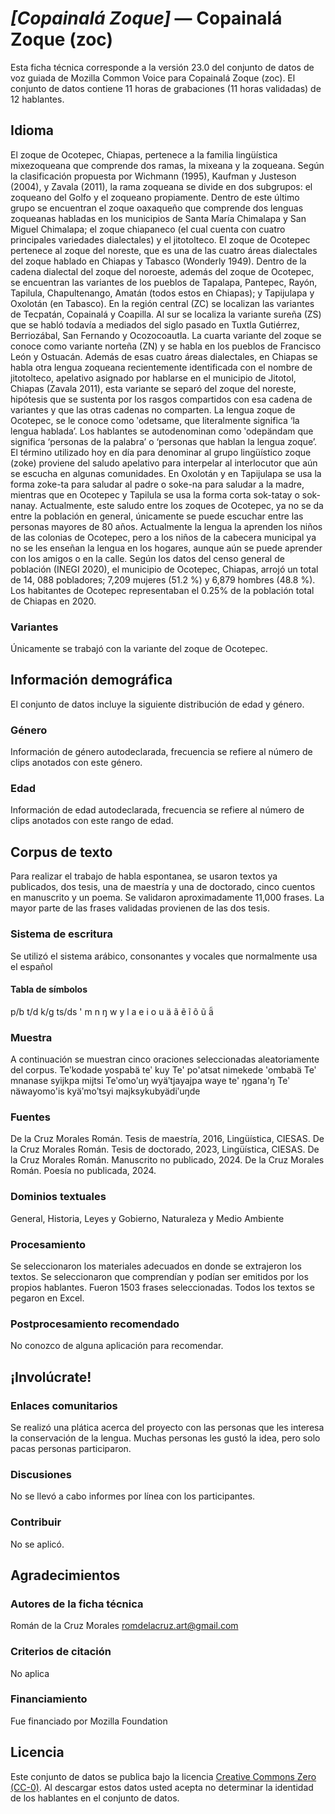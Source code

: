 # *[Copainalá Zoque]* &mdash; Copainalá Zoque (zoc)
Esta ficha técnica corresponde a la versión 23.0 del conjunto de datos de voz guiada de Mozilla Common Voice 
para Copainalá Zoque (zoc). El conjunto de datos contiene 11 horas de grabaciones (11 horas
validadas) de 12 hablantes.

## Idioma
<!-- {{LANGUAGE_DESCRIPTION}} -->
<!-- Proporcione una breve descripción (1-2 párrafos) de su idioma -->

El zoque de Ocotepec, Chiapas, pertenece a la familia lingüística mixezoqueana que comprende dos ramas, la mixeana y la zoqueana. Según la clasificación propuesta por Wichmann (1995), Kaufman y Justeson (2004), y Zavala (2011), la rama zoqueana se divide en dos subgrupos: el zoqueano del Golfo y el zoqueano propiamente. Dentro de este último grupo se encuentran el zoque oaxaqueño que comprende dos lenguas zoqueanas habladas en los municipios de Santa María Chimalapa y San Miguel Chimalapa; el zoque chiapaneco (el cual cuenta con cuatro principales variedades dialectales) y el jitotolteco.  El zoque de Ocotepec pertenece al zoque del noreste, que es una de las cuatro áreas dialectales del zoque hablado en Chiapas y Tabasco (Wonderly 1949). Dentro de la cadena dialectal del zoque del noroeste, además del zoque de Ocotepec, se encuentran las variantes de los pueblos de Tapalapa, Pantepec, Rayón, Tapilula, Chapultenango, Amatán (todos estos en Chiapas); y Tapijulapa y Oxolotán (en Tabasco). En la región central (ZC) se localizan las variantes de Tecpatán, Copainalá y Coapilla. Al sur se localiza la variante sureña (ZS) que se habló todavía a mediados del siglo pasado en Tuxtla Gutiérrez, Berriozábal, San Fernando y Ocozocoautla. La cuarta variante del zoque se conoce como variante norteña (ZN) y se habla en los pueblos de Francisco León y Ostuacán. Además de esas cuatro áreas dialectales, en Chiapas se habla otra lengua zoqueana recientemente identificada con el nombre de jitotolteco, apelativo asignado por hablarse en el municipio de Jitotol, Chiapas (Zavala 2011), esta variante se separó del zoque del noreste, hipótesis que se sustenta por los rasgos compartidos con esa cadena de variantes y que las otras cadenas no comparten. La lengua zoque de Ocotepec, se le conoce como ʹodetsame, que literalmente significa ‘la lengua hablada’. Los hablantes se autodenominan como ʹodepändam que significa ‘personas de la palabra’ o ‘personas que hablan la lengua zoque’. El término utilizado hoy en día para denominar al grupo lingüístico zoque (zoke) proviene del saludo apelativo para interpelar al interlocutor que aún se escucha en algunas comunidades. En Oxolotán y en Tapijulapa se usa la forma zoke-ta para saludar al padre o soke-na para saludar a la madre, mientras que en Ocotepec y Tapilula se usa la forma corta sok-tatay o sok-nanay. Actualmente, este saludo entre los zoques de Ocotepec, ya no se da entre la población en general, únicamente se puede escuchar entre las personas mayores de 80 años. Actualmente la lengua la aprenden los niños de las colonias de Ocotepec, pero a los niños de la cabecera municipal ya no se les enseñan la lengua en los hogares, aunque aún se puede aprender con los amigos o en la calle. Según los datos del censo general de población (INEGI 2020), el municipio de Ocotepec, Chiapas, arrojó un total de 14, 088 pobladores; 7,209 mujeres (51.2 %) y 6,879 hombres (48.8 %). Los habitantes de Ocotepec representaban el 0.25% de la población total de Chiapas en 2020.

### Variantes
<!-- {{VARIANT_DESCRIPTION}} -->
<!-- @ OPCIONAL @ -->
<!-- Describa las variantes (variantes MCV) de su idioma -->

Únicamente se trabajó con la variante del zoque de Ocotepec. 

## Información demográfica
<!-- puede obtener gran parte de la información en esta sección desde https://analyzer.cv-toolbox.web.tr/browse -->
El conjunto de datos incluye la siguiente distribución de edad y género.

### Género
<!-- {{GENDER_TABLE}} -->
<!-- @ GENERADO AUTOMÁTICAMENTE @ -->
<!-- | Género              | Frecuencia |
|---------------------|------------|
| masculino           | ? |
| no declarado        | ? |
| femenino            | ? | -->
Información de género autodeclarada, frecuencia se refiere al número de clips anotados con este género.

### Edad
<!-- {{AGE_TABLE}} -->
<!-- @ GENERADO AUTOMÁTICAMENTE @ -->
<!-- | Rango de edad | Frecuencia |
|---------------|------------|
| adolescentes  | ? |
| veintes       | ? |
| treintas      | ? |
| cuarentas     | ? |
| cincuentas    | ? |
   ...si hay otros rangos de edad presentes en sus datos, añádalos como filas... -->
Información de edad autodeclarada, frecuencia se refiere al número de clips anotados con este rango de edad.

## Corpus de texto
<!-- {{TEXT_CORPUS_DESCRIPTION}} -->
<!-- @ OPCIONAL @ -->
<!-- Una descripción general del corpus de texto, con información como la longitud media (en caracteres y palabras) de las oraciones validadas. -->

Para realizar el trabajo de habla espontanea, se usaron textos ya publicados, dos tesis, una de maestría y una de doctorado, cinco cuentos en manuscrito y un poema. Se validaron aproximadamente 11,000 frases. La mayor parte de las frases validadas provienen de las dos tesis.

### Sistema de escritura
<!-- {{WRITING_SYSTEM_DESCRIPTION}} -->
<!-- @ OPCIONAL @ -->
<!-- Una descripción del sistema de escritura (o sistemas de escritura) utilizado en el corpus de texto -->

Se utilizó el sistema arábico, consonantes y vocales que normalmente usa el español

#### Tabla de símbolos
<!-- {{ALPHABET_TABLE}} -->
<!-- @ OPCIONAL @ -->
<!-- Si el sistema de escritura es alfabético, puede incluir aquí el alfabeto válido -->

p/b t/d k/g ts/ds ' m n ŋ w y l a e i o u ä ã ẽ ĩ õ ũ ä̃

### Muestra
<!-- {{SENTENCES_SAMPLE}} -->
A continuación se muestran cinco oraciones seleccionadas aleatoriamente del corpus.
Teʹkodade yospabä teʹ kuy Te' po'atsat nimekede 'ombabä Teʹ mnanase syijkpa mijtsi Teʹomoʹuŋ wyäʹtjayajpa waye te' ŋgana'ŋ Teʹ näwayomo'is kyäʹmoʹtsyi majksykubyädiʹuŋde

### Fuentes
<!-- {{SOURCES_LIST}} -->
<!-- @ OPCIONAL @ -->
<!-- Una lista de las fuentes de las oraciones, se puede limitar a las N principales -->

De la Cruz Morales Román. Tesis de maestría, 2016, Lingüística, CIESAS. De la Cruz Morales Román. Tesis de doctorado, 2023, Lingüística, CIESAS. De la Cruz Morales Román. Manuscrito no publicado, 2024. De la Cruz Morales Román. Poesía no publicada, 2024.

### Dominios textuales
<!-- {{TEXT_DOMAIN_DESCRIPTION}} -->
<!-- @ OPCIONAL @ -->
<!-- ¿Qué dominios textuales están representados en el corpus? -->

General, Historia, Leyes y Gobierno, Naturaleza y Medio Ambiente

### Procesamiento
<!-- {{PROCESSING_DESCRIPTION}} -->
<!-- @ OPCIONAL @ -->
<!-- Cómo se ha procesado la información textual -->

Se seleccionaron los materiales adecuados en donde se extrajeron los textos. Se seleccionaron que comprendían y podían ser emitidos por los propios hablantes. Fueron 1503 frases seleccionadas. Todos los textos se pegaron en Excel.

### Postprocesamiento recomendado
<!-- {{RECOMMENDED_POSTPROCESSING_DESCRIPTION}} -->
<!-- @ OPCIONAL @ -->
<!-- Qué debería hacerse antes de usar los datos, por ejemplo normalización de Unicode -->

No conozco de alguna aplicación para recomendar.

## ¡Involúcrate!


### Enlaces comunitarios
<!-- {{COMMUNITY_LINKS_LIST}} -->
<!-- @ OPCIONAL @ -->
<!-- Enlaces a chats / foros de la comunidad -->

Se realizó una plática acerca del proyecto con las personas que les interesa la conservación de la lengua. Muchas personas les gustó la idea, pero solo pacas personas participaron.

### Discusiones
<!-- {{DISCUSSION_LINKS_LIST}} -->
<!-- @ OPCIONAL @ -->
<!-- Puede incluirse cualquier enlace a debates, por ejemplo en Discourse, foros u otros blogs -->

No se llevó a cabo informes por línea con los participantes.

### Contribuir
<!-- {{CONTRIBUTE_LINKS_LIST}} -->
<!-- Aquí puede incluir enlaces sobre cómo contribuir al conjunto de datos -->

No se aplicó.

## Agradecimientos


### Autores de la ficha técnica
<!-- {{DATASHEET_AUTHORS_LIST}} -->
<!-- Una lista en el formato: Su Nombre <email@email.com> -->

Román de la Cruz Morales <romdelacruz.art@gmail.com>

### Criterios de citación
<!-- {{CITATION_DESCRIPTION}} -->
<!-- @ OPCIONAL @ -->
<!-- Si publicó un artículo y desea que lo citen, puede incluir el BiBTeX aquí -->

No aplica

### Financiamiento
<!-- {{FUNDING_DESCRIPTION}} -->
<!-- @ OPCIONAL @ -->
<!-- Si recibió financiemiento, puede incluir el reconocimiento aquí -->

Fue financiado por Mozilla Foundation

## Licencia
Este conjunto de datos se publica bajo la licencia [Creative Commons Zero (CC-0)](https://creativecommons.org/public-domain/cc0/). Al descargar estos datos
usted acepta no determinar la identidad de los hablantes en el conjunto de datos.